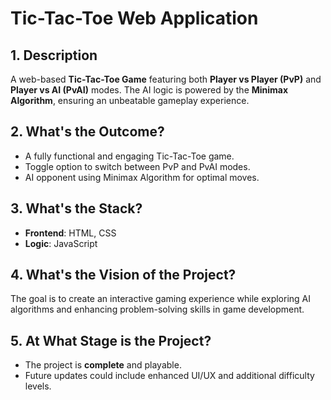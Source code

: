 # Tic-Tac-Toe Web Application  

## 1. Description  
A web-based **Tic-Tac-Toe Game** featuring both **Player vs Player (PvP)** and **Player vs AI (PvAI)** modes. The AI logic is powered by the **Minimax Algorithm**, ensuring an unbeatable gameplay experience.  

## 2. What's the Outcome?  
- A fully functional and engaging Tic-Tac-Toe game.  
- Toggle option to switch between PvP and PvAI modes.  
- AI opponent using Minimax Algorithm for optimal moves.  

## 3. What's the Stack?  
- **Frontend**: HTML, CSS  
- **Logic**: JavaScript  

## 4. What's the Vision of the Project?  
The goal is to create an interactive gaming experience while exploring AI algorithms and enhancing problem-solving skills in game development.  

## 5. At What Stage is the Project?  
- The project is **complete** and playable.  
- Future updates could include enhanced UI/UX and additional difficulty levels.  
